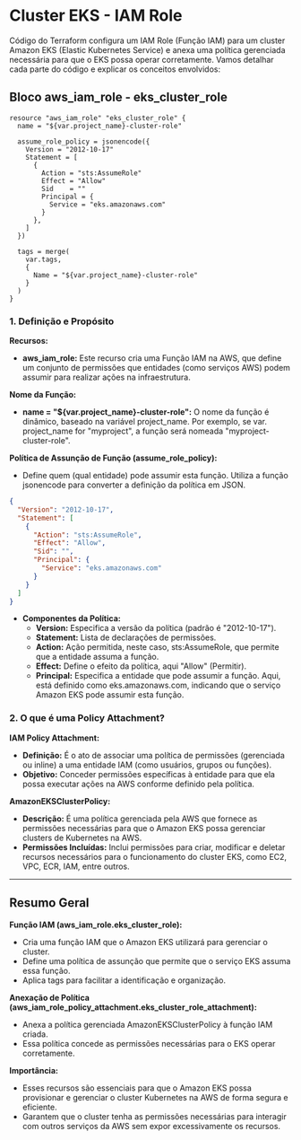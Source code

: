 # Cluster EKS - IAM Role

Código do Terraform configura um IAM Role (Função IAM) para um cluster Amazon EKS (Elastic Kubernetes Service) e anexa uma política gerenciada necessária para que o EKS possa operar corretamente. Vamos detalhar cada parte do código e explicar os conceitos envolvidos:

## Bloco aws_iam_role - eks_cluster_role

```hcl
resource "aws_iam_role" "eks_cluster_role" {
  name = "${var.project_name}-cluster-role"

  assume_role_policy = jsonencode({
    Version = "2012-10-17"
    Statement = [
      {
        Action = "sts:AssumeRole"
        Effect = "Allow"
        Sid    = ""
        Principal = {
          Service = "eks.amazonaws.com"
        }
      },
    ]
  })

  tags = merge(
    var.tags,
    {
      Name = "${var.project_name}-cluster-role"
    }
  )
}
```

### 1. Definição e Propósito

**Recursos:**
- **aws_iam_role:** Este recurso cria uma Função IAM na AWS, que define um conjunto de permissões que entidades (como serviços AWS) podem assumir para realizar ações na infraestrutura.

**Nome da Função:**
- **name = "${var.project_name}-cluster-role":** O nome da função é dinâmico, baseado na variável project_name. Por exemplo, se var. project_name for "myproject", a função será nomeada "myproject-cluster-role".

**Política de Assunção de Função (assume_role_policy):**
- Define quem (qual entidade) pode assumir esta função. Utiliza a função jsonencode para converter a definição da política em 
  JSON.
```json
{
  "Version": "2012-10-17",
  "Statement": [
    {
      "Action": "sts:AssumeRole",
      "Effect": "Allow",
      "Sid": "",
      "Principal": {
        "Service": "eks.amazonaws.com"
      }
    }
  ]
}
```
  - **Componentes da Política:**
    - **Version:** Especifica a versão da política (padrão é "2012-10-17").
    - **Statement:** Lista de declarações de permissões.
    - **Action:** Ação permitida, neste caso, sts:AssumeRole, que permite que a entidade assuma a função.
    - **Effect:** Define o efeito da política, aqui "Allow" (Permitir).
    - **Principal:** Especifica a entidade que pode assumir a função. Aqui, está definido como eks.amazonaws.com, indicando que o serviço Amazon EKS pode assumir esta função.


### 2. O que é uma Policy Attachment?

**IAM Policy Attachment:**
- **Definição:** É o ato de associar uma política de permissões (gerenciada ou inline) a uma entidade IAM (como usuários, grupos ou funções).
- **Objetivo:** Conceder permissões específicas à entidade para que ela possa executar ações na AWS conforme definido pela política.

**AmazonEKSClusterPolicy:**
- **Descrição:** É uma política gerenciada pela AWS que fornece as permissões necessárias para que o Amazon EKS possa gerenciar clusters de Kubernetes na AWS.
- **Permissões Incluídas:** Inclui permissões para criar, modificar e deletar recursos necessários para o funcionamento do cluster EKS, como EC2, VPC, ECR, IAM, entre outros.

---

## Resumo Geral

**Função IAM (aws_iam_role.eks_cluster_role):**
- Cria uma função IAM que o Amazon EKS utilizará para gerenciar o cluster.
- Define uma política de assunção que permite que o serviço EKS assuma essa função.
- Aplica tags para facilitar a identificação e organização. 

**Anexação de Política (aws_iam_role_policy_attachment.eks_cluster_role_attachment):**
- Anexa a política gerenciada AmazonEKSClusterPolicy à função IAM criada.
- Essa política concede as permissões necessárias para o EKS operar corretamente.

**Importância:**
- Esses recursos são essenciais para que o Amazon EKS possa provisionar e gerenciar o cluster Kubernetes na AWS de forma segura e eficiente.
- Garantem que o cluster tenha as permissões necessárias para interagir com outros serviços da AWS sem expor excessivamente os recursos.